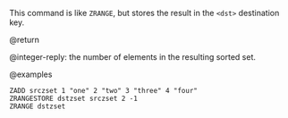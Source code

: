This command is like `ZRANGE`, but stores the result in the `<dst>` destination key.

@return

@integer-reply: the number of elements in the resulting sorted set.

@examples

```cli
ZADD srczset 1 "one" 2 "two" 3 "three" 4 "four"
ZRANGESTORE dstzset srczset 2 -1
ZRANGE dstzset
```
